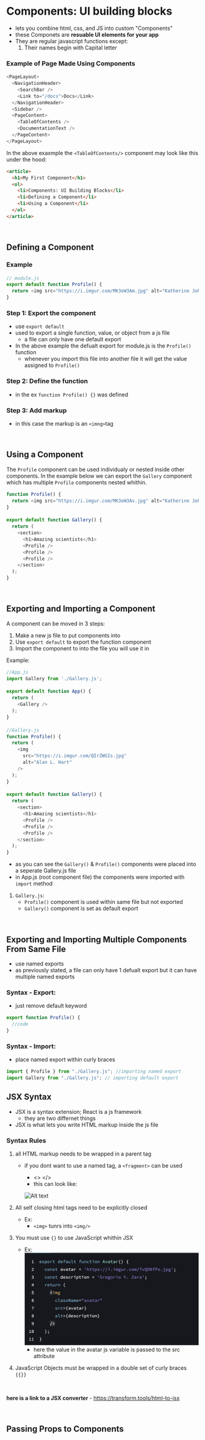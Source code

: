 # Components: UI building blocks

- lets you combine html, css, and JS into custom "Components"
- these Componets are **resuable UI elements for your app**
- They are regular javascript functions except:
  1. Their names begin with Capital letter

### Example of Page Made Using Components

```js
<PageLayout>
  <NavigationHeader>
    <SearchBar />
    <Link to="/docs">Docs</Link>
  </NavigationHeader>
  <Sidebar />
  <PageContent>
    <TableOfContents />
    <DocumentationText />
  </PageContent>
</PageLayout>
```

In the above exaxmple the `<TableOfContents/>` component may look like this under the hood:

```html
<article>
  <h1>My First Component</h1>
  <ol>
    <li>Components: UI Building Blocks</li>
    <li>Defining a Component</li>
    <li>Using a Component</li>
  </ol>
</article>
```

 <br/>

## Defining a Component

### Example

```js
// module.js
export default function Profile() {
  return <img src="https://i.imgur.com/MK3eW3Am.jpg" alt="Katherine Johnson" />;
}
```

### Step 1: Export the component

- use `export default`
- used to export a single function, value, or object from a js file
  - a file can only have one default export
- In the above example the defualt export for module.js is the `Profile()` function
  - whenever you import this file into another file it will get the value assigned to `Profile()`

### Step 2: Define the function

- in the ex `function Profile() {}` was defined

### Step 3: Add markup

- in this case the markup is an `<imng>`tag

  <br/>

## Using a Component

The `Profile` component can be used individualy or nested inside other components. In the example below we can export the `Gallery` component which has multiple `Profile` components nested whithin.

```js
function Profile() {
  return <img src="https://i.imgur.com/MK3eW3As.jpg" alt="Katherine Johnson" />;
}

export default function Gallery() {
  return (
    <section>
      <h1>Amazing scientists</h1>
      <Profile />
      <Profile />
      <Profile />
    </section>
  );
}
```

 <br/>

## Exporting and Importing a Component

A component can be moved in 3 steps:

1. Make a new js file to put components into
2. Use `export default` to export the function component
3. Import the component to into the file you will use it in

Example:

```js
//App.js
import Gallery from './Gallery.js';

export default function App() {
  return (
    <Gallery />
  );
}

//Gallery.js
function Profile() {
  return (
    <img
      src="https://i.imgur.com/QIrZWGIs.jpg"
      alt="Alan L. Hart"
    />
  );
}

export default function Gallery() {
  return (
    <section>
      <h1>Amazing scientists</h1>
      <Profile />
      <Profile />
      <Profile />
    </section>
  );
}
```

- as you can see the `Gallery()` & `Profile()` components were placed into a seperate Gallery.js file
- in App.js (root component file) the components were imported with `import` method

1. `Gallery.js`:
   - `Profile()` component is used within same file but not exported
   - `Gallery()` component is set as default export

 <br/>

## Exporting and Importing Multiple Components From Same File

- use named exports
- as previously stated, a file can only have 1 defualt export but it can have multiple named exports

### Syntax - Export:

- just remove default keyword

```js
export function Profile() {
  //code
}
```

### Syntax - Import:

- place named export within curly braces

```js
import { Profile } from "./Gallery.js"; //importing named export
import Gallery from "./Gallery.js"; // importing default export
```

## JSX Syntax

- JSX is a syntax extension; React is a js framework
  - they are two differnet things
- JSX is what lets you write HTML markup inside the js file

### Syntax Rules

1. all HTML markup needs to be wrapped in a parent tag

   - if you dont want to use a named tag, a `<fragment>` can be used

     - <> </>
     - this can look like:

     ![Alt text](<Screenshot 2024-01-11 at 10.40.32 AM.png>)

2. All self closing html tags need to be explicitly closed

   - Ex:
     - `<img>` tunrs into `<img/>`

3. You must use `{}` to use JavaScript whithin JSX

   - Ex:
     ![Alt text](image.png)
     - here the value in the avatar js variable is passed to the src attribute

4. JavaScript Objects must be wrapped in a double set of curly braces `{{}}`

<br/>

**here is a link to a JSX converter** - https://transform.tools/html-to-jsx

 <br/>

## Passing Props to Components

